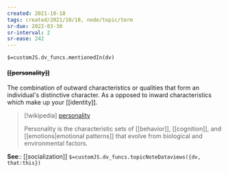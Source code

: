 ```yaml
---
created: 2021-10-18
tags: created/2021/10/18, node/topic/term
sr-due: 2022-03-30
sr-interval: 2
sr-ease: 242
---
```

`$=customJS.dv_funcs.mentionedIn(dv)`

#### <s class="topic-title">[[personality]]</s>

The combination of outward characteristics or qualities that form an individual's distinctive character. As a opposed to inward characteristics which make up your [[identity]].

> [!wikipedia] [personality](https://en.wikipedia.org/wiki/Personality)
> 
> Personality is the characteristic sets of [[behavior]], [[cognition]], and [[emotions|emotional patterns]] that evolve from biological and environmental factors. 
> 


**See**:: [[socialization]]
`$=customJS.dv_funcs.topicNoteDataviews({dv, that:this})`